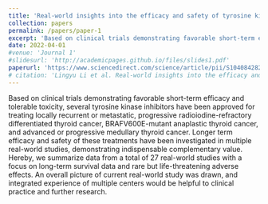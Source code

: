 ```yaml
---
title: 'Real-world insights into the efficacy and safety of tyrosine kinase inhibitors against thyroid cancers'
collection: papers
permalink: /papers/paper-1
excerpt: 'Based on clinical trials demonstrating favorable short-term efficacy and tolerable toxicity, several tyrosine kinase inhibitors have been approved for treating locally recurrent or metastatic, progressive radioiodine-refractory differentiated thyroid cancer, BRAFV600E-mutant anaplastic thyroid cancer, and advanced or progressive medullary thyroid cancer. Longer term efficacy and safety of these treatments have been investigated in multiple real-world studies, demonstrating indispensable complementary value. Hereby, we summarize data from a total of 27 real-world studies with a focus on long-term survival data and rare but life-threatening adverse effects. An overall picture of current real-world study was drawn, and integrated experience of multiple centers would be helpful to clinical practice and further research.'
date: 2022-04-01
#venue: 'Journal 1'
#slidesurl: 'http://academicpages.github.io/files/slides1.pdf'
paperurl: 'https://www.sciencedirect.com/science/article/pii/S1040842822000488'
# citation: 'Lingyu Li et al. Real-world insights into the efficacy and safety of tyrosine kinase inhibitors against thyroid cancers, Critical Reviews in Oncology/Hematology, Volume 172, 2022, 103624, ISSN 1040-8428, https://doi.org/10.1016/j.critrevonc.2022.103624.'
---
```


Based on clinical trials demonstrating favorable short-term efficacy and tolerable toxicity, several tyrosine kinase inhibitors have been approved for treating locally recurrent or metastatic, progressive radioiodine-refractory differentiated thyroid cancer, BRAFV600E-mutant anaplastic thyroid cancer, and advanced or progressive medullary thyroid cancer. Longer term efficacy and safety of these treatments have been investigated in multiple real-world studies, demonstrating indispensable complementary value. Hereby, we summarize data from a total of 27 real-world studies with a focus on long-term survival data and rare but life-threatening adverse effects. An overall picture of current real-world study was drawn, and integrated experience of multiple centers would be helpful to clinical practice and further research.